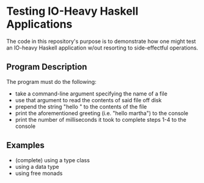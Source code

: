 # Testing IO-Heavy Haskell Applications

The code in this repository's purpose is to demonstrate how one might test an
IO-heavy Haskell application w/out resorting to side-effectful operations.

## Program Description

The program must do the following:

* take a command-line argument specifying the name of a file
* use that argument to read the contents of said file off disk
* prepend the string "hello " to the contents of the file
* print the aforementioned greeting (i.e. "hello martha") to the console
* print the number of milliseconds it took to complete steps 1-4 to the console

## Examples

* (complete) using a type class
* using a data type
* using free monads
